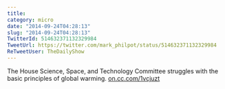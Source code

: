 ```yaml
---
title: 
category: micro
date: "2014-09-24T04:28:13"
slug: "2014-09-24T04:28:13"
TwitterId: 514632371132329984
TweetUrl: https://twitter.com/mark_philpot/status/514632371132329984
ReTweetUser: TheDailyShow
---
```


<i class="fa fa-retweet" aria-hidden="true"></i> The House Science, Space, and Technology Committee struggles with the basic principles of global warming. [on.cc.com/1vcjuzt](http://on.cc.com/1vcjuzt)